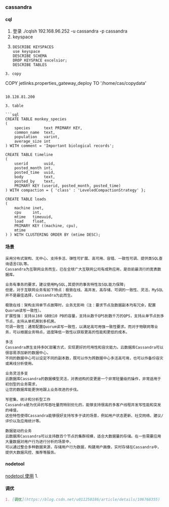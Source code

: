 ### cassandra

#### cql

1. 登录 ./cqlsh 192.168.96.252 -u cassandra -p cassandra
2. keyspace
3. ```
   DESCRIBE KEYSPACES 
   use keyspace 
   DESCRIBE SCHEMA
   DROP KEYSPACE excelsior;
   DESCRIBE TABLES
```
3. copy
```
COPY jetlinks.properties_gateway_deploy TO '/home/cas/copydata'
```

10.128.81.200

3. table

```sql
CREATE TABLE monkey_species
(
    species      text PRIMARY KEY,
    common_name  text,
    population   varint,
    average_size int
) WITH comment = 'Important biological records';

CREATE TABLE timeline
(
    userid       uuid,
    posted_month int,
    posted_time  uuid,
    body         text,
    posted_by    text,
    PRIMARY KEY (userid, posted_month, posted_time)
) WITH compaction = { 'class' : 'LeveledCompactionStrategy' };

CREATE TABLE loads
(
    machine inet,
    cpu     int,
    mtime   timeuuid,
    load    float,
    PRIMARY KEY ((machine, cpu),
    mtime
) ) WITH CLUSTERING ORDER BY (mtime DESC);
```

#### 场景

```
采用分布式架构、无中心、支持多活、弹性可扩展、高可用、容错、一致性可调、提供类SQL查询语言CQL等。
Cassandra为互联网业务而生，已在全球广大互联网公司有成熟应用，是目前最流行的宽表数据库。
```

```
业务有事务的要求，建议使用MySQL,其提供的事务特性及SQL能力保障;
但是，对于互联网业务有如下特点：极致在线、高并发、高存储、可调的一致性、灵活，MySQL并不是最佳选择，Cassandra为此而生。

极致在线：架构支持单节点故障时，业务无影响（注：要求节点及数据副本均有冗余，配置Quorum读写一致性）。
扩展性强：支持从160 GB到10 PB的容量，支持从数千QPS到数千万的QPS，支持从单节点到多节点，支持从单机房到多机房。
可调一致性：通常配置Quorum读写一致性，以满足高可用强一致性要求。而对于物联网等业务，可以根据业务特点，适度降低一致性以获取更高的性能和更低的成本。
```

``` 
多活
Cassandra原生支持多DC部署方式，实现更好的可用性和容灾能力。云数据库Cassandra可以很容易添加新的数据中心，
不同的数据中心可以设定不同的副本数，既可以作为跨数据中心多活高可用，也可以作备份容灾或离线分析使用。

业务灵活多变
云数据库Cassandra的数据模型灵活，对表结构的变更是一个非常轻量级的操作，非常适用于初创型的业务需求，
让您的数据库能更快地跟上业务改进的步伐。

写密集、统计和分析型工作
Cassandra是为优异的写吞吐量而特别优化的，能够支持很高的多客户线程并发写性能和突发的峰值，
这些特性使得Cassandra能够很好支持写多于读的场景，例如用户状态更新、社交网络、建议/评价以及应用统计等。

数据驱动的业务
云数据库Cassandra可以支持数百个节点的集群规模，适合大数据量的存储。在一些需要应用大量数据对用户行为进行分析的场景中，
可以通过整合多种数据来源，存储用户行为数据，构建用户画像，实时存储在Cassandra中，提供大数据风控、推荐等服务。
```

#### nodetool

[nodetool 使用](https://blog.csdn.net/u011250186/article/details/106762617)
1. 
#### 调优
```markdown
1. [调优](https://blog.csdn.net/u011250186/article/details/106768355)
```

